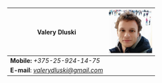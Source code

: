 **Valery Dluski**                   |<img src="https://github.com/valerydluski/Images/blob/master/FOR_CV.jpg" width="100" height="100">   
----------------------------------  |-----------------------------------------------------------------------------------------------------
**Mobile:** *+375-25-924-14-75*     | 
**E-mail**: *valerydluski@gmail.com*|
